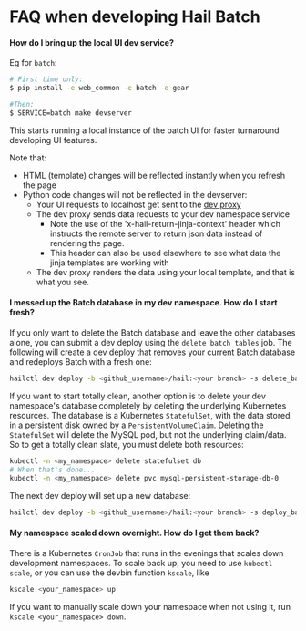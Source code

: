 # FAQ when developing Hail Batch

#### How do I bring up the local UI dev service?

Eg for `batch`:
```bash
# First time only:
$ pip install -e web_common -e batch -e gear

#Then:
$ SERVICE=batch make devserver
```

This starts running a local instance of the batch UI for faster turnaround developing
UI features.

Note that:
- HTML (template) changes will be reflected instantly when you refresh the page
- Python code changes will not be reflected in the devserver:
  - Your UI requests to localhost get sent to the [dev proxy](../../devbin/dev_proxy.py)
  - The dev proxy sends data requests to your dev namespace service
    - Note the use of the 'x-hail-return-jinja-context' header which instructs the remote server to return json data instead of rendering the page.
    - This header can also be used elsewhere to see what data the jinja templates are working with
  - The dev proxy renders the data using your local template, and that is what you see.

#### I messed up the Batch database in my dev namespace. How do I start fresh?

If you only want to delete the Batch database and leave the other databases alone,
you can submit a dev deploy using the `delete_batch_tables` job. The following
will create a dev deploy that removes your current Batch database and redeploys
Batch with a fresh one:

```bash
hailctl dev deploy -b <github_username>/hail:<your branch> -s delete_batch_tables,deploy_batch
```

If you want to start totally clean, another option is to delete your dev namespace's
database completely by deleting the underlying Kubernetes resources.
The database is a Kubernetes `StatefulSet`, with the data stored in a
persistent disk owned by a `PersistentVolumeClaim`. Deleting the `StatefulSet` will
delete the MySQL pod, but not the underlying claim/data.
So to get a totally clean slate, you must delete both resources:

```bash
kubectl -n <my_namespace> delete statefulset db
# When that's done...
kubectl -n <my_namespace> delete pvc mysql-persistent-storage-db-0
```

The next dev deploy will set up a new database:

```bash
hailctl dev deploy -b <github_username>/hail:<your branch> -s deploy_batch,add_developers
```

#### My namespace scaled down overnight. How do I get them back?

There is a Kubernetes `CronJob` that runs in the evenings that scales down
development namespaces. To scale back up, you need to use `kubectl scale`,
or you can use the devbin function `kscale`, like

```bash
kscale <your_namespace> up
```

If you want to manually scale down your namespace when not using it, run
`kscale <your_namespace> down`.
